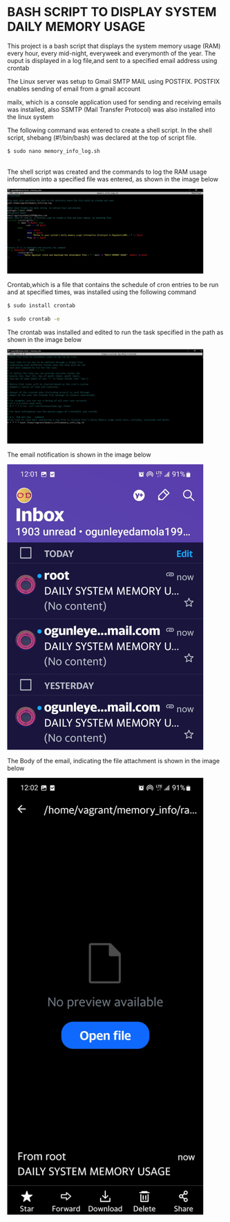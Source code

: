 <h1> BASH SCRIPT TO DISPLAY SYSTEM DAILY MEMORY USAGE </h1>

<p> This project is a bash script that displays the system memory usage (RAM) every hour, every mid-night, everyweek and everymonth of the year. The ouput is displayed in a log file,and sent to a specified email address using crontab</p>
  
<p> The Linux server was setup to Gmail SMTP MAIL using POSTFIX. POSTFIX enables sending of email from a gmail account</p>
<p> mailx, which is a console application used for sending and receiving emails was installed, also SSMTP (Mail Transfer Protocol) was also installed into the linux system</p>
<p> The following command was entered to create a shell script. In the shell script, shebang (#!/bin/bash) was declared at the top of script file.</p>
  
 ``` bash
 $ sudo nano memory_info_log.sh
  
 ```
<p>The shell script was created and the commands to log the RAM usage information into a specified file was entered, as shown in the image below</p>
<p><img src="https://github.com/ogunleye0720/Altschool-cloud-exercise/raw/main/ALT-SHELL-SCRIPT-ASSNMNT.JPG" height="10%" width="90%" /><p>
  
<p> Crontab,which is a file that contains the schedule of cron entries to be run and at specified times, was installed using the following command</p>

``` bash
$ sudo install crontab
```

``` bash
$ sudo crontab -e
```

<p>The crontab was installed and edited to run the task specified in the path as shown in the image below</p>
<p><img src="https://github.com/ogunleye0720/Altschool-cloud-exercise/raw/main/crontab-daily-memory-usage.JPG" height="10%" width="90%" /><p>
  
<p> The email notification is shown in the image below </p>
<p><img src="https://github.com/ogunleye0720/Altschool-cloud-exercise/raw/main/Yahoo Mail.jpg" height="5%" width="90%" /></p>

<p> The Body of the email, indicating the file attachment is shown in the image below </p>
<p><img src="https://github.com/ogunleye0720/Altschool-cloud-exercise/raw/main/Memory_Attachment.jpg" height="5%" width="90%" /></p>
